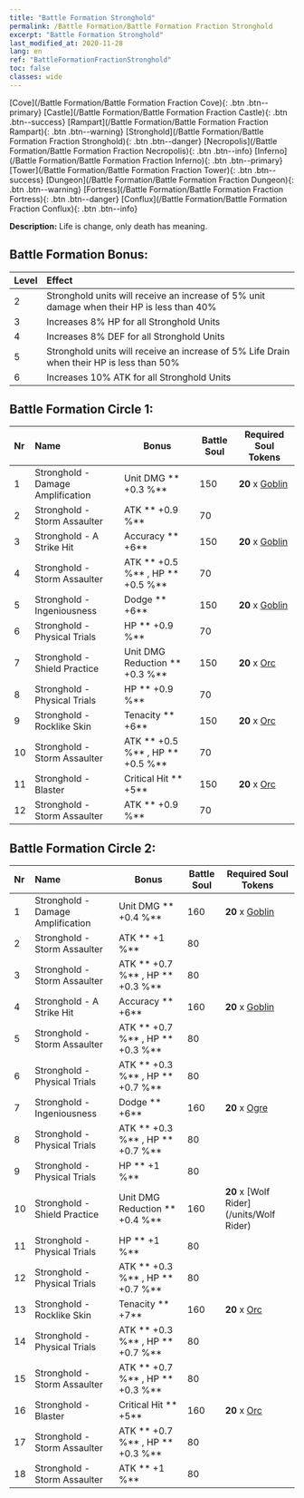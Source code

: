 ```yaml
---
title: "Battle Formation Stronghold"
permalink: /Battle Formation/Battle Formation Fraction Stronghold
excerpt: "Battle Formation Stronghold"
last_modified_at: 2020-11-28
lang: en
ref: "BattleFormationFractionStronghold"
toc: false
classes: wide
---
```

 [Cove](/Battle Formation/Battle Formation Fraction Cove){: .btn .btn--primary} [Castle](/Battle Formation/Battle Formation Fraction Castle){: .btn .btn--success} [Rampart](/Battle Formation/Battle Formation Fraction Rampart){: .btn .btn--warning} [Stronghold](/Battle Formation/Battle Formation Fraction Stronghold){: .btn .btn--danger} [Necropolis](/Battle Formation/Battle Formation Fraction Necropolis){: .btn .btn--info} [Inferno](/Battle Formation/Battle Formation Fraction Inferno){: .btn .btn--primary} [Tower](/Battle Formation/Battle Formation Fraction Tower){: .btn .btn--success} [Dungeon](/Battle Formation/Battle Formation Fraction Dungeon){: .btn .btn--warning} [Fortress](/Battle Formation/Battle Formation Fraction Fortress){: .btn .btn--danger} [Conflux](/Battle Formation/Battle Formation Fraction Conflux){: .btn .btn--info} 

  **Description:** Life is change, only death has meaning.

## Battle Formation Bonus:

  | Level |         Effect        |
  |:------|:---------------------|
  | 2 | Stronghold units will receive an increase of 5% unit damage when their HP is less than 40% |
  | 3 | Increases 8% HP for all Stronghold Units |
  | 4 | Increases 8% DEF for all Stronghold Units |
  | 5 | Stronghold units will receive an increase of 5% Life Drain when their HP is less than 50% |
  | 6 | Increases 10% ATK for all Stronghold Units |

## Battle Formation Circle 1:

  |  Nr  |         Name        |  Bonus  | Battle Soul  |  Required Soul Tokens |
  |:-----|:--------------------|---------|-----------------|----------------|
  | 1 | Stronghold - Damage Amplification | Unit DMG ** +0.3 %**  | 150 |  **20** x [Goblin](/units/Goblin) |
  | 2 | Stronghold - Storm Assaulter | ATK ** +0.9 %**  | 70 |   |
  | 3 | Stronghold - A Strike Hit | Accuracy ** +6**  | 150 |  **20** x [Goblin](/units/Goblin) |
  | 4 | Stronghold - Storm Assaulter | ATK ** +0.5 %** , HP ** +0.5 %**  | 70 |   |
  | 5 | Stronghold - Ingeniousness | Dodge ** +6**  | 150 |  **20** x [Goblin](/units/Goblin) |
  | 6 | Stronghold - Physical Trials | HP ** +0.9 %**  | 70 |   |
  | 7 | Stronghold - Shield Practice | Unit DMG Reduction ** +0.3 %**  | 150 |  **20** x [Orc](/units/Orc) |
  | 8 | Stronghold - Physical Trials | HP ** +0.9 %**  | 70 |   |
  | 9 | Stronghold - Rocklike Skin | Tenacity ** +6**  | 150 |  **20** x [Orc](/units/Orc) |
  | 10 | Stronghold - Storm Assaulter | ATK ** +0.5 %** , HP ** +0.5 %**  | 70 |   |
  | 11 | Stronghold - Blaster | Critical Hit ** +5**  | 150 |  **20** x [Orc](/units/Orc) |
  | 12 | Stronghold - Storm Assaulter | ATK ** +0.9 %**  | 70 |   |
  


## Battle Formation Circle 2:

  |  Nr  |         Name        |  Bonus  | Battle Soul  |  Required Soul Tokens |
  |:-----|:--------------------|---------|-----------------|----------------|
  | 1 | Stronghold - Damage Amplification | Unit DMG ** +0.4 %**  | 160 |  **20** x [Goblin](/units/Goblin) |
  | 2 | Stronghold - Storm Assaulter | ATK ** +1 %**  | 80 |   |
  | 3 | Stronghold - Storm Assaulter | ATK ** +0.7 %** , HP ** +0.3 %**  | 80 |   |
  | 4 | Stronghold - A Strike Hit | Accuracy ** +6**  | 160 |  **20** x [Goblin](/units/Goblin) |
  | 5 | Stronghold - Storm Assaulter | ATK ** +0.7 %** , HP ** +0.3 %**  | 80 |   |
  | 6 | Stronghold - Physical Trials | ATK ** +0.3 %** , HP ** +0.7 %**  | 80 |   |
  | 7 | Stronghold - Ingeniousness | Dodge ** +6**  | 160 |  **20** x [Ogre](/units/Ogre) |
  | 8 | Stronghold - Physical Trials | ATK ** +0.3 %** , HP ** +0.7 %**  | 80 |   |
  | 9 | Stronghold - Physical Trials | HP ** +1 %**  | 80 |   |
  | 10 | Stronghold - Shield Practice | Unit DMG Reduction ** +0.4 %**  | 160 |  **20** x [Wolf Rider](/units/Wolf Rider) |
  | 11 | Stronghold - Physical Trials | HP ** +1 %**  | 80 |   |
  | 12 | Stronghold - Physical Trials | ATK ** +0.3 %** , HP ** +0.7 %**  | 80 |   |
  | 13 | Stronghold - Rocklike Skin | Tenacity ** +7**  | 160 |  **20** x [Orc](/units/Orc) |
  | 14 | Stronghold - Physical Trials | ATK ** +0.3 %** , HP ** +0.7 %**  | 80 |   |
  | 15 | Stronghold - Storm Assaulter | ATK ** +0.7 %** , HP ** +0.3 %**  | 80 |   |
  | 16 | Stronghold - Blaster | Critical Hit ** +5**  | 160 |  **20** x [Orc](/units/Orc) |
  | 17 | Stronghold - Storm Assaulter | ATK ** +0.7 %** , HP ** +0.3 %**  | 80 |   |
  | 18 | Stronghold - Storm Assaulter | ATK ** +1 %**  | 80 |   |
  

